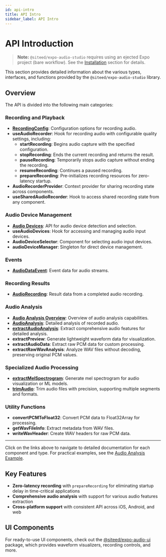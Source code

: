 ```yaml
---
id: api-intro
title: API Intro
sidebar_label: API Intro
---
```


# API Introduction

> **Note:** `@siteed/expo-audio-studio` requires using an ejected Expo project (bare workflow). See the [Installation](../installation.md) section for details.

This section provides detailed information about the various types, interfaces, and functions provided by the `@siteed/expo-audio-studio` library.

## Overview

The API is divided into the following main categories:

### Recording and Playback

- **[RecordingConfig](recording-config.md)**: Configuration options for recording audio.
- **useAudioRecorder**: Hook for recording audio with configurable quality settings, including:
  - **startRecording**: Begins audio capture with the specified configuration.
  - **stopRecording**: Ends the current recording and returns the result.
  - **pauseRecording**: Temporarily stops audio capture without ending the recording.
  - **resumeRecording**: Continues a paused recording.
  - **prepareRecording**: Pre-initializes recording resources for zero-latency startup.
- **AudioRecorderProvider**: Context provider for sharing recording state across components.
- **useSharedAudioRecorder**: Hook to access shared recording state from any component.

### Audio Device Management

- **[Audio Devices](audio-devices.md)**: API for audio device detection and selection.
- **useAudioDevices**: Hook for accessing and managing audio input devices.
- **AudioDeviceSelector**: Component for selecting audio input devices.
- **audioDeviceManager**: Singleton for direct device management.

### Events

- **[AudioDataEvent](audio-data-event.md)**: Event data for audio streams.

### Recording Results

- **[AudioRecording](audio-recording.md)**: Result data from a completed audio recording.

### Audio Analysis

- **[Audio Analysis Overview](audio-features/audio-analysis-overview.md)**: Overview of audio analysis capabilities.
- **[AudioAnalysis](audio-features/audio-analysis.md)**: Detailed analysis of recorded audio.
- **[extractAudioAnalysis](audio-features/extract-audio-analysis.md)**: Extract comprehensive audio features for detailed analysis.
- **extractPreview**: Generate lightweight waveform data for visualization.
- **extractAudioData**: Extract raw PCM data for custom processing.
- **extractRawWavAnalysis**: Analyze WAV files without decoding, preserving original PCM values.

### Specialized Audio Processing

- **[extractMelSpectrogram](audio-processing/extract-mel-spectrogram.md)**: Generate mel spectrogram for audio visualization or ML models.
- **[trimAudio](audio-processing/trim-audio.md)**: Trim audio files with precision, supporting multiple segments and formats.

### Utility Functions

- **convertPCMToFloat32**: Convert PCM data to Float32Array for processing.
- **getWavFileInfo**: Extract metadata from WAV files.
- **writeWavHeader**: Create WAV headers for raw PCM data.

---

Click on the links above to navigate to detailed documentation for each component and type. For practical examples, see the [Audio Analysis Example](audio-features/audio-analysis-example.md).

## Key Features

- **Zero-latency recording** with `prepareRecording` for eliminating startup delay in time-critical applications
- **Comprehensive audio analysis** with support for various audio features extraction
- **Cross-platform support** with consistent API across iOS, Android, and web

## UI Components

For ready-to-use UI components, check out the [@siteed/expo-audio-ui](https://github.com/deeeed/expo-audio-stream/tree/main/packages/expo-audio-ui) package, which provides waveform visualizers, recording controls, and more.
